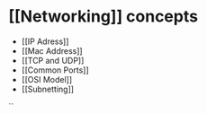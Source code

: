 # [[Networking]] concepts
- [[IP Adress]]
- [[Mac Address]]
- [[TCP and UDP]]
- [[Common Ports]]
- [[OSI Model]]
- [[Subnetting]]




``

